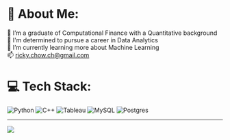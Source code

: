 # 💫 About Me:
👯 I’m a graduate of Computational Finance with a Quantitative background<br>🤝 I'm determined to pursue a career in Data Analytics<br>🌱 I’m currently learning more about Machine Learning<br>📫 ricky.chow.ch@gmail.com<br>


# 💻 Tech Stack:
![Python](https://img.shields.io/badge/python-3670A0?style=for-the-badge&logo=python&logoColor=ffdd54) ![C++](https://img.shields.io/badge/c++-%2300599C.svg?style=for-the-badge&logo=c%2B%2B&logoColor=white) ![Tableau](https://img.shields.io/badge/Tableau-E97627?style=for-the-badge&logo=Tableau&logoColor=white) ![MySQL](https://img.shields.io/badge/mysql-%2300f.svg?style=for-the-badge&logo=mysql&logoColor=white) ![Postgres](https://img.shields.io/badge/postgres-%23316192.svg?style=for-the-badge&logo=postgresql&logoColor=white)

---
[![](https://visitcount.itsvg.in/api?id=ChowChiHo&icon=0&color=0)](https://visitcount.itsvg.in)

<!-- Proudly created with GPRM ( https://gprm.itsvg.in ) -->
